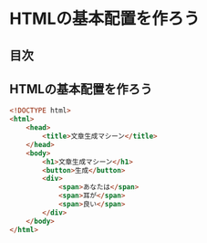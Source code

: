 # HTMLの基本配置を作ろう

## 目次
<!-- toc -->

## HTMLの基本配置を作ろう
```html
<!DOCTYPE html>
<html>
    <head>
        <title>文章生成マシーン</title>
    </head>
    <body>
        <h1>文章生成マシーン</h1>
        <button>生成</button>
        <div>
            <span>あなたは</span>
            <span>耳が</span>
            <span>良い</span>
        </div>
    </body>
</html>
```